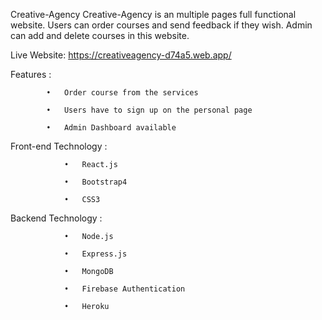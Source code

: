 Creative-Agency
Creative-Agency is an multiple pages full functional website. Users can order courses and send feedback if they wish. Admin can add and delete courses in this website.






Live Website: https://creativeagency-d74a5.web.app/






Features : 

            •	Order course from the services

            •	Users have to sign up on the personal page

            •	Admin Dashboard available



Front-end Technology :

                •	React.js

                •	Bootstrap4 

                •	CSS3



Backend Technology : 

                •	Node.js 

                •	Express.js 

                •	MongoDB

                •	Firebase Authentication 

                •	Heroku
